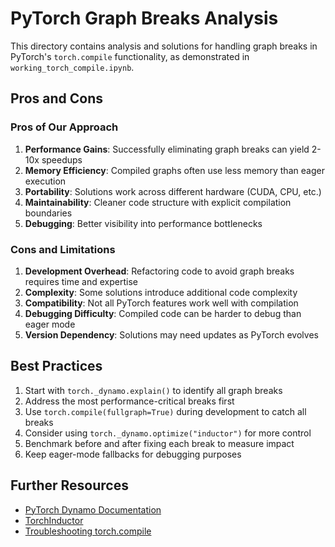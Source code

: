 # PyTorch Graph Breaks Analysis

This directory contains analysis and solutions for handling graph breaks in PyTorch's `torch.compile` functionality, as demonstrated in `working_torch_compile.ipynb`.

## Pros and Cons

### Pros of Our Approach

1. **Performance Gains**: Successfully eliminating graph breaks can yield 2-10x speedups
2. **Memory Efficiency**: Compiled graphs often use less memory than eager execution
3. **Portability**: Solutions work across different hardware (CUDA, CPU, etc.)
4. **Maintainability**: Cleaner code structure with explicit compilation boundaries
5. **Debugging**: Better visibility into performance bottlenecks

### Cons and Limitations

1. **Development Overhead**: Refactoring code to avoid graph breaks requires time and expertise
2. **Complexity**: Some solutions introduce additional code complexity
3. **Compatibility**: Not all PyTorch features work well with compilation
4. **Debugging Difficulty**: Compiled code can be harder to debug than eager mode
5. **Version Dependency**: Solutions may need updates as PyTorch evolves

## Best Practices

1. Start with `torch._dynamo.explain()` to identify all graph breaks
2. Address the most performance-critical breaks first
3. Use `torch.compile(fullgraph=True)` during development to catch all breaks
4. Consider using `torch._dynamo.optimize("inductor")` for more control
5. Benchmark before and after fixing each break to measure impact
6. Keep eager-mode fallbacks for debugging purposes

## Further Resources

- [PyTorch Dynamo Documentation](https://pytorch.org/docs/stable/dynamo/)
- [TorchInductor](https://dev-discuss.pytorch.org/t/torchinductor-a-pytorch-native-compiler-with-define-by-run-ir/747)
- [Troubleshooting torch.compile](https://pytorch.org/docs/stable/dynamo/troubleshooting.html) 